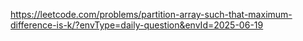 https://leetcode.com/problems/partition-array-such-that-maximum-difference-is-k/?envType=daily-question&envId=2025-06-19